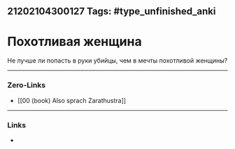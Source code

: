 21202104300127
Tags: #type_unfinished_anki
---
# Похотливая женщина

   Не лучше ли попасть в руки убийцы, чем в мечты похотливой женщины?

---
### Zero-Links
- [[00 (book) Also sprach Zarathustra]]
---
### Links
-